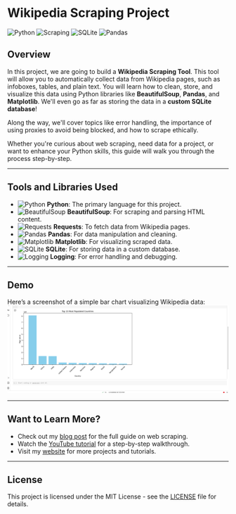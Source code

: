 # Wikipedia Scraping Project

![Python](https://img.shields.io/badge/python-3.8%2B-blue?style=for-the-badge&logo=python)
![Scraping](https://img.shields.io/badge/scraping-wikipedia-success?style=for-the-badge&logo=webscrapinghub)
![SQLite](https://img.shields.io/badge/database-SQLite-yellow?style=for-the-badge&logo=sqlite)
![Pandas](https://img.shields.io/badge/pandas-data%20analysis-green?style=for-the-badge&logo=pandas)

## Overview

In this project, we are going to build a **Wikipedia Scraping Tool**. This tool will allow you to automatically collect data from Wikipedia pages, such as infoboxes, tables, and plain text. You will learn how to clean, store, and visualize this data using Python libraries like **BeautifulSoup**, **Pandas**, and **Matplotlib**. We'll even go as far as storing the data in a **custom SQLite database**!

Along the way, we'll cover topics like error handling, the importance of using proxies to avoid being blocked, and how to scrape ethically.

Whether you're curious about web scraping, need data for a project, or want to enhance your Python skills, this guide will walk you through the process step-by-step.

---

## Tools and Libraries Used

- ![Python](https://img.shields.io/badge/-Python-FFD43B?style=flat-square&logo=python&logoColor=blue) **Python**: The primary language for this project.
- ![BeautifulSoup](https://img.shields.io/badge/-BeautifulSoup-FFD43B?style=flat-square&logo=python&logoColor=green) **BeautifulSoup**: For scraping and parsing HTML content.
- ![Requests](https://img.shields.io/badge/-Requests-FF5733?style=flat-square&logo=python&logoColor=blue) **Requests**: To fetch data from Wikipedia pages.
- ![Pandas](https://img.shields.io/badge/-Pandas-150458?style=flat-square&logo=pandas) **Pandas**: For data manipulation and cleaning.
- ![Matplotlib](https://img.shields.io/badge/-Matplotlib-004080?style=flat-square&logo=python) **Matplotlib**: For visualizing scraped data.
- ![SQLite](https://img.shields.io/badge/-SQLite-003B57?style=flat-square&logo=sqlite) **SQLite**: For storing data in a custom database.
- ![Logging](https://img.shields.io/badge/-Logging-DAA520?style=flat-square&logo=logging) **Logging**: For error handling and debugging.

---

## Demo

Here’s a screenshot of a simple bar chart visualizing Wikipedia data:
![Demo](./images/screenshot.png)

---

## Want to Learn More?

- Check out my [blog post](#) for the full guide on web scraping.
- Watch the [YouTube tutorial](#) for a step-by-step walkthrough.
- Visit my [website](https://farhyn.com/) for more projects and tutorials.

---

## License

This project is licensed under the MIT License - see the [LICENSE](LICENSE) file for details.
